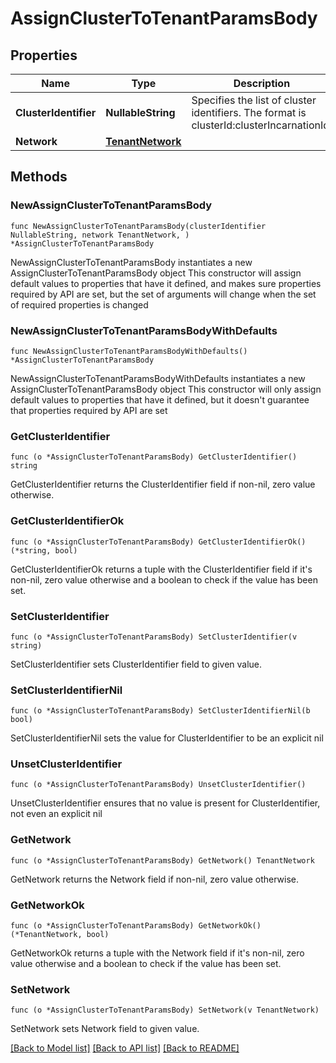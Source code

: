 # AssignClusterToTenantParamsBody

## Properties

Name | Type | Description | Notes
------------ | ------------- | ------------- | -------------
**ClusterIdentifier** | **NullableString** | Specifies the list of cluster identifiers. The format is clusterId:clusterIncarnationId. | 
**Network** | [**TenantNetwork**](TenantNetwork.md) |  | 

## Methods

### NewAssignClusterToTenantParamsBody

`func NewAssignClusterToTenantParamsBody(clusterIdentifier NullableString, network TenantNetwork, ) *AssignClusterToTenantParamsBody`

NewAssignClusterToTenantParamsBody instantiates a new AssignClusterToTenantParamsBody object
This constructor will assign default values to properties that have it defined,
and makes sure properties required by API are set, but the set of arguments
will change when the set of required properties is changed

### NewAssignClusterToTenantParamsBodyWithDefaults

`func NewAssignClusterToTenantParamsBodyWithDefaults() *AssignClusterToTenantParamsBody`

NewAssignClusterToTenantParamsBodyWithDefaults instantiates a new AssignClusterToTenantParamsBody object
This constructor will only assign default values to properties that have it defined,
but it doesn't guarantee that properties required by API are set

### GetClusterIdentifier

`func (o *AssignClusterToTenantParamsBody) GetClusterIdentifier() string`

GetClusterIdentifier returns the ClusterIdentifier field if non-nil, zero value otherwise.

### GetClusterIdentifierOk

`func (o *AssignClusterToTenantParamsBody) GetClusterIdentifierOk() (*string, bool)`

GetClusterIdentifierOk returns a tuple with the ClusterIdentifier field if it's non-nil, zero value otherwise
and a boolean to check if the value has been set.

### SetClusterIdentifier

`func (o *AssignClusterToTenantParamsBody) SetClusterIdentifier(v string)`

SetClusterIdentifier sets ClusterIdentifier field to given value.


### SetClusterIdentifierNil

`func (o *AssignClusterToTenantParamsBody) SetClusterIdentifierNil(b bool)`

 SetClusterIdentifierNil sets the value for ClusterIdentifier to be an explicit nil

### UnsetClusterIdentifier
`func (o *AssignClusterToTenantParamsBody) UnsetClusterIdentifier()`

UnsetClusterIdentifier ensures that no value is present for ClusterIdentifier, not even an explicit nil
### GetNetwork

`func (o *AssignClusterToTenantParamsBody) GetNetwork() TenantNetwork`

GetNetwork returns the Network field if non-nil, zero value otherwise.

### GetNetworkOk

`func (o *AssignClusterToTenantParamsBody) GetNetworkOk() (*TenantNetwork, bool)`

GetNetworkOk returns a tuple with the Network field if it's non-nil, zero value otherwise
and a boolean to check if the value has been set.

### SetNetwork

`func (o *AssignClusterToTenantParamsBody) SetNetwork(v TenantNetwork)`

SetNetwork sets Network field to given value.



[[Back to Model list]](../README.md#documentation-for-models) [[Back to API list]](../README.md#documentation-for-api-endpoints) [[Back to README]](../README.md)


